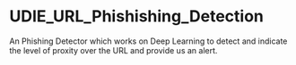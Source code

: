 # UDIE_URL_Phishishing_Detection



An Phishing Detector which works on Deep Learning to detect and indicate the level of proxity over the URL and provide us an alert.
